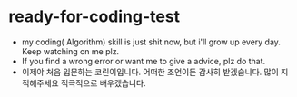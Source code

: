 # ready-for-coding-test
* my coding( Algorithm) skill is just shit now, but i'll grow up every day. Keep watching on me plz.
* If you find a wrong error or want me to give a advice, plz do that.
* 이제야 처음 입문하는 코린이입니다. 어떠한 조언이든 감사히 받겠습니다. 많이 지적해주세요 적극적으로 배우겠습니다.
